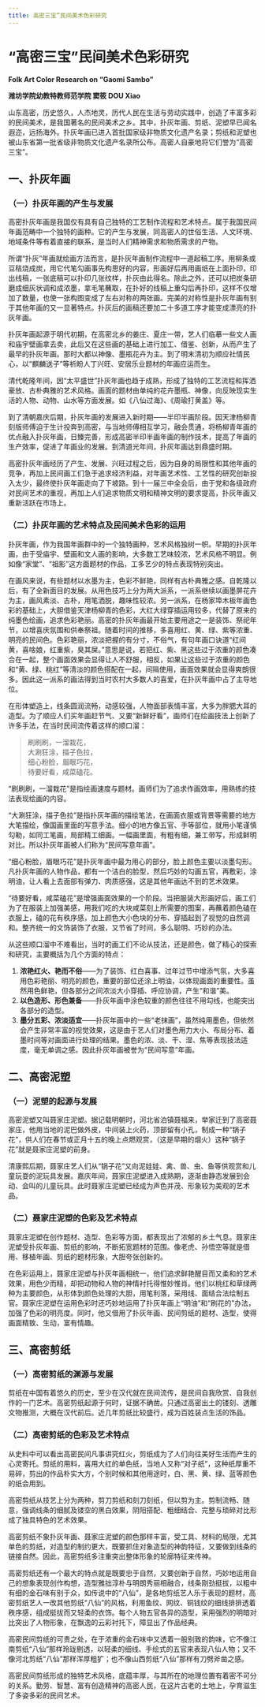 ```yaml
---
title: 高密三宝”民间美术色彩研究
---
```

# “高密三宝”民间美术色彩研究

**Folk Art Color Research on “Gaomi Sambo”**

**潍坊学院幼教特教师范学院 窦筱 DOU Xiao**

山东高密，历史悠久，人杰地灵，历代人民在生活与劳动实践中，创造了丰富多彩的民间美术，是我国著名的民间美术之乡。其中，扑灰年画、剪纸、泥塑早已闻名遐迩，远扬海外。扑灰年画已进入首批国家级非物质文化遗产名录；剪纸和泥塑也被山东省第一批省级非物质文化遗产名录所公布。高密人自豪地将它们誉为“高密三宝”。

## 一、扑灰年画

### （一）扑灰年画的产生与发展

高密扑灰年画是我国仅有具有自己独特的工艺制作流程和艺术特点。属于我国民间年画范畴中一个独特的画种。它的产生与发展，同高密人的世俗生活、人文环境、地域条件等有着直接的联系，是当时人们精神需求和物质需求的产物。

所谓“扑灰”年画就绘画方法而言，是扑灰年画制作流程中一道起稿工序。用柳条或豆秸烧成炭，用它代笔勾画事先构思好的内容，形画好后再用画纸在上面扑印，印出线稿，一张底稿可以扑印几张纹样，扑灰由此得名。除此之外，还可以把炭条研磨成细灰状调和成浓墨，拿毛笔蘸取，在扑好的线稿上重勾后再扑印，这样不仅增加了数量，也使一张构图变成了左右对称的两张画。完美的对称性是扑灰年画有别于其他年画的又一显著特点。扑灰后的画稿还要加二十多道工序才能变成漂亮的扑灰年画。

扑灰年画起源于明代初期，在高密北乡的姜庄、夏庄一带，艺人们临摹一些文人画和庙宇壁画拿去卖，此后又在这些画的基础上进行加工、借鉴、创新，从而产生了最早的扑灰年画。那时大都以神像、墨瓶花卉为主。到了明末清初为顺应社情民心，以“麒麟送子”等祈盼人丁兴旺、安居乐业题材的年画应运而生。

清代乾隆年间，因“太平盛世”扑灰年画也趋于成熟，形成了独特的工艺流程和挥洒豪放、古朴典雅的艺术风格。画面的题材由单纯的花卉墨瓶、神像，向反映现实生活的人物、动物、山水等方面发展。如《八仙过海》、《周瑜打黄盖》等。

到了清朝嘉庆后期，扑灰年画的发展进入新时期——半印半画阶段。因天津杨柳青刻版师傅迫于生计投奔到高密，与当地师傅相互学习，融会贯通，将杨柳青年画的优点融入扑灰年画，日臻完善，形成高密半印半画年画的制作技术，提高了年画的生产效率，促进了年画业的发展。到清道光年间，扑灰年画达到鼎盛时期。

高密扑灰年画经历了产生、发展、兴旺过程之后，因为自身的局限性和其他年画的竞争，再加上民间画工们急于追求经济利益，对年画艺术性、工艺性的研究创新投入太少，最终使扑灰年画走向了下坡路。到十一届三中全会后，由于党和各级政府对民间艺术的重视，再加上人们追求物质文明和精神文明的要求提高，扑灰年画又重新活跃在市场上。

### （二）扑灰年画的艺术特点及民间美术色彩的运用

扑灰年画，作为我国年画群中的一个独特画种，艺术风格独树一帜。早期的扑灰年画，由于受庙宇、壁画和文人画的影响，大多数工艺味较浓，艺术风格不明显。例如像“家堂”、“祖影”这方面题材的作品，工多艺少的特点表现特别突出。

在画风来说，有些题材以水墨为主，色彩不鲜艳，同样有古朴典雅之感。自乾隆以后，有了全新面目的发展。从用色技巧上分为两大派系，一派系继续以画墨屏花卉为主，画风素淡、古朴，用笔洒脱，趣味性较浓。另一派系，在杨家埠木板年画色彩的基础上，大胆借鉴天津杨柳青的色彩，大红大绿穿插运用较多，代替了原来的纯墨色绘画，追求色彩艳丽。高密的扑灰年画最开始主要用途之一是装饰、祭祀年节，以增喜庆氛围和供奉祭祖。随着时间的推移，多喜用红、黄、绿、紫等浓重、明亮的民间色。色彩艳丽，浓淡把握的有分寸，不俗气，有句年画口诀道“红间黄，喜啥娘，红重紫，臭其屎。”意思是说，若把红、紫、黑这些过于浓重的颜色凑合在一起，整个画面效果会显得让人不舒服，相反，如果让这些过于浓重的颜色和“黄、绿、桃红”等清淡的颜色搭配在一起，间隔使用，画面效果就会显得爽朗很多。因此这一派系的画法得到当时农村大多数人的喜爱，在扑灰年画中占了主导地位。

在形体塑造上，线条圆润流畅，动感较强，人物面部表情丰富，大多为胖腮大耳的造型。为了顺应人们买年画赶节气、又要“新鲜好看”，画师们在绘画技法上创新了许多手法，在当时民间流传着这样的顺口溜：

> 刷刷刷，一溜栽花，  
> 大涮狂涂，描子色拉，  
> 细心粉脸，眉眼巧花，  
> 待要好看，咸菜磕花。

“刷刷刷，一溜栽花”是指绘画速度与题材。画师们为了追求作画效率，用熟练的技法表现绘画的内容。

“大涮狂涂，描子色拉”是指扑灰年画的描绘笔法，在画面衣服或背景等需要的地方大笔描绘，像国画里面的写意手法。细小的地方像五官、手等部位，就用小笔谨慎勾勒，如同工笔画，局部精工细画。一幅画里面，有粗有细，兼工带写，形成鲜明对比。所以扑灰年画被人们称为“民间写意年画”。

“细心粉脸，眉眼巧花”是扑灰年画中最为用心的部分，脸上颜色主要以淡墨勾形。凡扑灰年画的人物作品，都有一个洁白的脸型，然后巧妙的勾画五官，再敷彩，涂明油，让人看上去面部有弹力、肉质感强，这是其他年画达不到的艺术效果。

“待要好看，咸菜磕花”是增强画面效果的一个阶段。当把服装大形画好后，画工们为了在服装上加强美感，用我们吃的大块咸菜刻上所需要的图案，再蘸着颜色磕在衣服上，磕的花有秩序感，加上颜色大小色块的分布、穿插起到了视觉的自然调和。整齐统一的文饰装饰了衣服，又节省了时间，多么聪明、巧妙的办法。

从这些顺口溜中不难看出，当时的画工们不论从技法，还是颜色，做了精心的探索和研究，主要概括为几个方面的特点：

1. **浓艳红火、艳而不俗**——为了装饰、红白喜事、过年过节中增添气氛，大多喜用色彩艳丽、明亮的颜色，重要的部位还涂上明油，以体现画面的重要性。虽然用色鲜艳，但各部分之间浓淡大小穿插、呼应协调，产生“和谐”美。
2. **以色造形、形色兼备**——扑灰年画中涂色较重的颜色往往不用勾线，也能突出各部分的造型。
3. **墨分五彩、浓淡适宜**——扑灰年画中的一些“老抹画”，虽然纯用墨色，但依然会产生非常丰富的视觉效果，这是由于艺人们对墨色用力大小、布局分布、着墨时间等对画面进行处理的结果。墨色的浓、淡、干、湿、焦等表现技法适度，毫无单调之感。因此扑灰年画被誉为“民间写意”年画。

## 二、高密泥塑

### （一）泥塑的起源与发展

高密泥塑又叫聂家庄泥塑。据记载明朝时，河北省泊镇聂福来，举家迁到了高密聂家庄，他用当地的泥巴做外皮，中间装上火药，顶部留有小孔，制成一种“锅子花”，供人们在春节或正月十五的晚上点燃观赏，（这是早期的烟火）这种“锅子花”就是聂家庄泥塑的前身。

清康熙后期，聂家庄艺人们从“锅子花”又向泥娃娃、禽、兽、虫、鱼等供观赏和儿童玩耍的泥玩具发展。嘉庆年间，聂家庄泥塑进入成熟期，逐渐由静态发展到会动、会叫的儿童玩具。此时聂家庄泥塑已经成为声色并茂、形象较为美观的艺术品。

### （二）聂家庄泥塑的色彩及艺术特点

聂家庄泥塑在创作题材、造型、色彩等方面，都表现出了浓郁的乡土气息。聂家庄泥塑受扑灰年画、剪纸的影响，不断拓宽题材的范围。像老虎、孙悟空等就是借用、移植年画、剪纸的题材形象，大胆夸张创新的。

在色彩运用上，聂家庄泥塑与扑灰年画相统一，他们追求鲜艳醒目而又柔和的艺术效果，用色少而精，却把动物和人物的神情衬托得惟妙惟肖。他们以桃红和草绿两种为主要颜色，从形体到颜色处理的大胆，用笔利落，采用线、面结合法绘制五官。聂家庄泥塑在运用色彩时还巧妙地运用了扑灰年画上“明油”和“刷花的”办法，加强了色彩的明亮度。同时，他又借用了扑灰年画、民间剪纸的题材、造型，使得画面精致、生动，富有情趣。

## 三、高密剪纸

### （一）高密剪纸的渊源与发展

剪纸在中国有着悠久的历史，至少在汉代就在民间流传，是民间自我欣赏、自我创作的一门艺术。高密剪纸起源于何时，证据不确凿。只通过高密出土的镂刻、透雕文物推测，大概在汉代前后。近几年剪纸比较盛行，成为百姓装点生活的饰品。

### （二）高密剪纸的色彩及艺术特点

从史料中可以看出高密民间凡事讲究红火，剪纸成为了人们向往美好生活而产生的心灵寄托。剪纸的用料，喜用大红的单色纸，当地人又称“对子纸”，这种纸厚重不易碎，剪出的作品朴实大方，个别时候和其他用途时，白、黑、黄、绿、蓝等颜色的纸会用到。

高密剪纸从技艺上分为两种，剪刀剪纸和刻刀刻纸，但以剪为主。剪制流畅、随意，强调线条的细腻及镂空的黑白效果，阴阳搭配、粗细结合、完整与琐碎对比形成了独具特色的艺术效果。

高密剪纸不象扑灰年画、聂家庄泥塑的颜色那样丰富，受工具、材料的局限，尤其单色的剪纸，对造型的制约更大，既要抓住对象造型的神韵特征，又要做到线条的链接自然。因此，高密剪纸多注重突出整体形象的轮廓特征来传神。

高密剪纸还有一个最大的特点就是既要忠于自然，又要创新于自然，巧妙地运用自己的想象表现创作构想，造型雅拙淳朴与明朗秀丽相融合，线条刚劲挺拔，以粗中有细的金石味有别于众，如传说中的“八仙”，是各地剪纸艺人乐于表现的题材，高密剪纸艺人一改其他剪纸“八仙”的风格，利用鱼纹、网纹、铜钱纹的细线排排透着秩序感，组成挺拔而又轻柔的衣饰。每个人物五官各异的造型，采用强烈的明暗对比突出了人物形象，在飘逸的云彩衬托下，障显出了作品经典。

高密民间剪纸的可贵之处，在于浓重的金石味中又透着一股别致的韵味，它不像江南剪纸“八仙”那样玲珑剔透，以轻柔的细线、手绘式的五官来表现八仙人物；又不像河北剪纸“八仙”那样浑厚粗犷；也不像山西剪纸“八仙”那样有刀劈斧凿之感。

高密民间剪纸形成的独特艺术风格，底蕴丰厚，与其所在的地理位置有着密不可分的关系。勤劳、智慧、富有创造精神的高密人民，在这片古老的土地上，孕育滋生了多姿多彩的民间艺术。